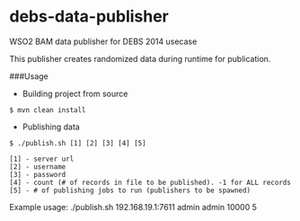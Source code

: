 debs-data-publisher
===================

WSO2 BAM data publisher for DEBS 2014 usecase

This publisher creates randomized data during runtime for publication.

###Usage

 - Building project from source

  ```$ mvn clean install```

 - Publishing data

  ```$ ./publish.sh [1] [2] [3] [4] [5]```
  ```
  [1] - server url
  [2] - username
  [3] - password
  [4] - count (# of records in file to be published). -1 for ALL records
  [5] - # of publishing jobs to run (publishers to be spawned)
  ```

Example usage: ./publish.sh 192.168.19.1:7611 admin admin 10000 5
